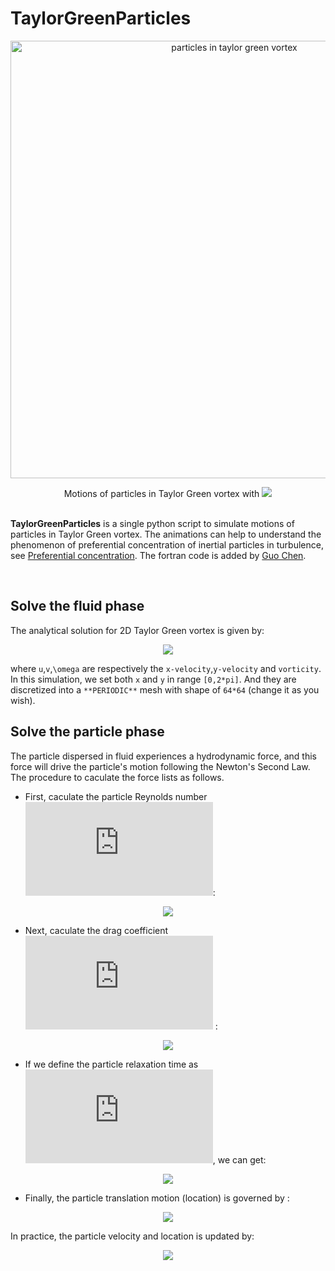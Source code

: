 # TaylorGreenParticles

<p align="center">
    <img src="https://github.com/hietwll/TaylorGreenParticles/raw/master/gif/tau_p_555.56.gif" width="700"  alt="particles in taylor green vortex"/>
</p>

<p align="center">
Motions of particles in Taylor Green vortex with 
<img src = "http://latex.codecogs.com/svg.latex?%5Cinline%20%5Cdpi%7B120%7D%20%5Cfn_cm%20%5Ctau_p%3D555"> <br><br>
</p>

**TaylorGreenParticles** is a single python script to simulate motions of particles in Taylor Green vortex. The animations can help to understand the phenomenon of preferential concentration of inertial particles in turbulence, see [Preferential concentration](https://en.wikipedia.org/wiki/Preferential_concentration). The fortran code is added by [Guo Chen](None).

<br>

## Solve the fluid phase
The analytical solution for 2D Taylor Green vortex is given by:
<p align="center">
<img align="center" src = "http://latex.codecogs.com/svg.latex?%5Cinline%20%5Cdpi%7B120%7D%20%5Cfn_cm%20%5Cbegin%7Balign*%7D%20u%28x%2Cy%2Ct%29%26%3D%20sin%28x%29cos%28y%29e%5E%7B-2.0%5Cnu%20t%7D%20%5C%5C%20v%28x%2Cy%2Ct%29%26%3D-cos%28x%29sin%28y%29e%5E%7B-2.0%5Cnu%20t%7D%20%5C%5C%20%5Comega%28x%2Cy%2Ct%29%26%3D%20sin%28x%29sin%28y%29e%5E%7B-2.0%5Cnu%20t%7D%20%5Cend%7Balign*%7D"><br>
</p>

where ``u``,``v``,``\omega`` are respectively the ``x-velocity``,``y-velocity`` and ``vorticity``. In this simulation, we set both ``x`` and ``y`` in range ``[0,2*pi]``. And they are discretized into a ``**PERIODIC**`` mesh with shape of ``64*64`` (change it as you wish).

## Solve the particle phase
The particle dispersed in fluid experiences a hydrodynamic force, and this force will drive the particle's motion following the Newton's Second Law. The procedure to caculate the force lists as follows.

- First, caculate the particle Reynolds number ![re_p](http://latex.codecogs.com/svg.latex?%5Cinline%20%5Cdpi%7B120%7D%20%5Cfn_cm%20Re_p):

<p align="center">
<img align="center" src = "http://latex.codecogs.com/svg.latex?%5Cinline%20%5Cdpi%7B120%7D%20%5Cfn_cm%20Re_p%3D%7C%5Cmathbf%7BU%7D_f-%5Cmathbf%7BV%7D_p%7Cd_p/%5Cnu"><br>
</p>

- Next, caculate the drag coefficient ![drag_coff](http://latex.codecogs.com/svg.latex?%5Cinline%20%5Cdpi%7B120%7D%20%5Cfn_cm%20%5Cbeta) :

<p align="center">
<img align="center" src = "http://latex.codecogs.com/svg.latex?%5Cinline%20%5Cdpi%7B120%7D%20%5Cfn_cm%20%5Cbeta%3D1+0.15Re_p%5E%7B0.687%7D"><br>
</p>

- If we define the particle relaxation time as ![tau_p](http://latex.codecogs.com/svg.latex?%5Cinline%20%5Cdpi%7B120%7D%20%5Cfn_cm%20%5Ctau_%7Bp%7D%3D%5Crho_%7Bp%7Dd_%7Bp%7D%5E2/18%5Cnu), we can get:

<p align="center">
<img align="center" src = "http://latex.codecogs.com/svg.latex?%5Cinline%20%5Cdpi%7B120%7D%20%5Cfn_cm%20%5Cfrac%7Bd%5Cmathbf%7BV%7D_p%7D%7Bdt%7D%3D%5Cfrac%7B%5Cbeta%7D%7B%5Ctau_p%7D%28%5Cmathbf%7BU%7D_f-%5Cmathbf%7BV%7D_p%29"><br>
</p>

- Finally, the particle translation motion (location) is governed by :
<p align="center">
<img align="center" src = "http://latex.codecogs.com/svg.latex?%5Cinline%20%5Cdpi%7B120%7D%20%5Cfn_cm%20%5Cfrac%7Bd%5Cmathbf%7BX%7D_p%7D%7Bdt%7D%3D%5Cmathbf%7BV%7D_p"><br>
</p>

In practice, the particle velocity and location is updated by:

<p align="center">
<img align="center" src = "http://latex.codecogs.com/svg.latex?%5Cinline%20%5Cdpi%7B120%7D%20%5Cfn_cm%20%5Cbegin%7Balign*%7D%20%5Cmathbf%7BV%7D_p%5E%7Bnew%7D%26%3D%5Cmathbf%7BV%7D_p%5E%7Bold%7D+%5CDelta%20t%20%5Cfrac%7B%5Cbeta%7D%7B%5Ctau_p%7D%28%5Cmathbf%7BU%7D_f%5E%7Bold%7D-%5Cmathbf%7BV%7D_p%5E%7Bold%7D%29%20%5C%5C%20%5Cmathbf%7BX%7D_p%5E%7Bnew%7D%26%3D%5Cmathbf%7BX%7D_p%5E%7Bold%7D+0.5%5CDelta%20t%28%5Cmathbf%7BV%7D_p%5E%7Bnew%7D+%5Cmathbf%7BV%7D_p%5E%7Bold%7D%29%20%5Cend%7Balign*%7D"><br>
</p>





